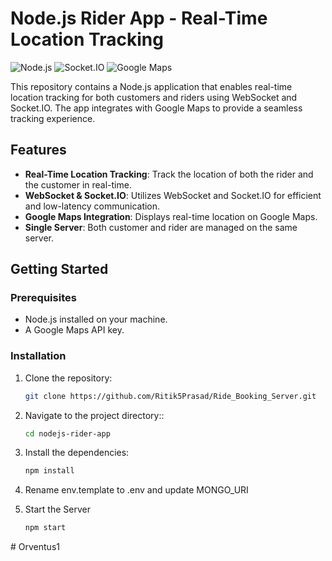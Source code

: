 # Node.js Rider App - Real-Time Location Tracking

![Node.js](https://img.shields.io/badge/Node.js-339933?style=for-the-badge&logo=nodedotjs&logoColor=white)
![Socket.IO](https://img.shields.io/badge/Socket.IO-010101?style=for-the-badge&logo=socketdotio&logoColor=white)
![Google Maps](https://img.shields.io/badge/Google%20Maps-4285F4?style=for-the-badge&logo=googlemaps&logoColor=white)



This repository contains a Node.js application that enables real-time location tracking for both customers and riders using WebSocket and Socket.IO. The app integrates with Google Maps to provide a seamless tracking experience.



## Features

- **Real-Time Location Tracking**: Track the location of both the rider and the customer in real-time.
- **WebSocket & Socket.IO**: Utilizes WebSocket and Socket.IO for efficient and low-latency communication.
- **Google Maps Integration**: Displays real-time location on Google Maps.
- **Single Server**: Both customer and rider are managed on the same server.

## Getting Started

### Prerequisites

- Node.js installed on your machine.
- A Google Maps API key.

### Installation

1. Clone the repository:

   ```bash
   git clone https://github.com/Ritik5Prasad/Ride_Booking_Server.git


2. Navigate to the project directory::

   ```bash
   cd nodejs-rider-app

3. Install the dependencies:

   ```bash
   npm install

4. Rename env.template to .env and update MONGO_URI

5. Start the Server

   ```bash
   npm start


#   O r v e n t u s 1 
 
 
